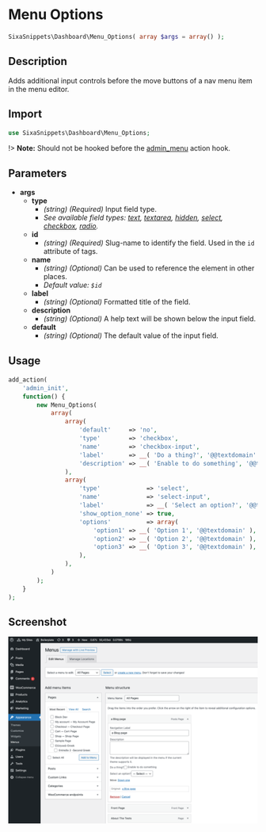 # Menu Options

```php
SixaSnippets\Dashboard\Menu_Options( array $args = array() );
```

## Description

Adds additional input controls before the move buttons of a nav menu item in the menu editor.

## Import

```php 
use SixaSnippets\Dashboard\Menu_Options;
```

!> **Note:** Should not be hooked before the [admin_menu](http://developer.wordpress.org/reference/hooks/admin_menu/) action hook.

## Parameters

- **args**
    - **type**
        - *(string) (Required)* Input field type.
        - *See available field types: [text](../../src/Dashboard/fields/text-field.md), [textarea](../../src/Dashboard/fields/textarea-field.md), [hidden](../../src/Dashboard/fields/hidden-field.md), [select](../../src/Dashboard/fields/select-field.md), [checkbox](../../src/Dashboard/fields/checkbox-field.md), [radio](../../src/Dashboard/fields/radio-field.md).*
    - **id**
        - *(string) (Required)* Slug-name to identify the field. Used in the `id` attribute of tags.
    - **name**
        - *(string) (Optional)* Can be used to reference the element in other places.
        - *Default value: `$id`*
    - **label**
        - *(string) (Optional)* Formatted title of the field.
    - **description**
        - *(string) (Optional)* A help text will be shown below the input field.
    - **default**
        - *(string) (Optional)* The default value of the input field.

## Usage

```php
add_action(
	'admin_init',
	function() {
		new Menu_Options(
			array(
				array(
					'default'     => 'no',
					'type'        => 'checkbox',
					'name'        => 'checkbox-input',
					'label'       => __( 'Do a thing?', '@@textdomain' ),
					'description' => __( 'Enable to do something', '@@textdomain' ),
				),
				array(
                    'type'             => 'select',
					'name'             => 'select-input',
					'label'            => __( 'Select an option?', '@@textdomain' ),
					'show_option_none' => true,
					'options'          => array(
						'option1' => __( 'Option 1', '@@textdomain' ),
						'option2' => __( 'Option 2', '@@textdomain' ),
						'option3' => __( 'Option 3', '@@textdomain' ),
					),
				),
			)
		);
	}
);
```

## Screenshot

![](../assets/menu-options.png ':size=30%')